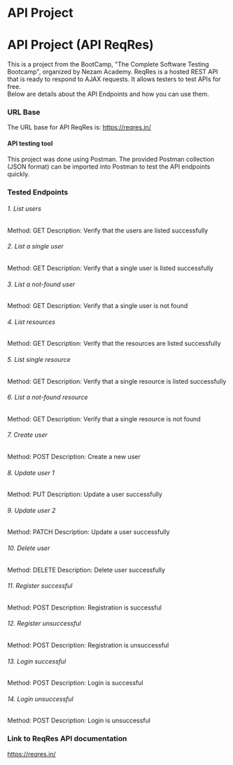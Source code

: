 # API Project
# API Project (API ReqRes)

This is a project from the BootCamp, "The Complete Software Testing Bootcamp", organized by Nezam Academy.
ReqRes is a hosted REST API that is ready to respond to AJAX requests. It allows testers to test APIs for free.  
Below are details about the API Endpoints and how you can use them.

### URL Base
The URL base for API ReqRes is: https://reqres.in/

#### API testing tool
This project was done using Postman. The provided Postman collection (JSON format) can be imported into Postman to test the API endpoints quickly.

### Tested Endpoints

###### 1. List users
Method: GET
Description: Verify that the users are listed successfully

###### 2. List a single user
Method: GET
Description: Verify that a single user is listed successfully

###### 3. List a not-found user
Method: GET
Description: Verify that a single user is not found

###### 4. List resources
Method: GET
Description: Verify that the resources are listed successfully

###### 5. List single resource
Method: GET
Description: Verify that a single resource is listed successfully

###### 6. List a not-found resource
Method: GET
Description: Verify that a single resource is not found

###### 7. Create user
Method: POST
Description: Create a new user

###### 8. Update user 1
Method: PUT
Description: Update a user successfully

###### 9. Update user 2
Method: PATCH
Description: Update a user successfully

###### 10. Delete user
Method: DELETE
Description: Delete user successfully

###### 11. Register successful
Method: POST
Description: Registration is successful

###### 12. Register unsuccessful
Method: POST
Description: Registration is unsuccessful

###### 13. Login successful
Method: POST
Description: Login is successful

###### 14. Login unsuccessful
Method: POST
Description: Login is unsuccessful

### Link to ReqRes API documentation
https://reqres.in/

